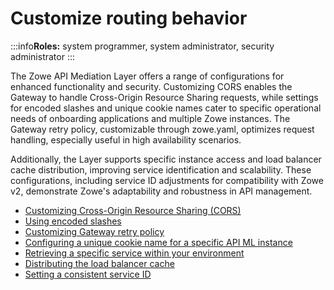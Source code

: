 # Customize routing behavior 

:::info**Roles:** system programmer, system administrator, security administrator
:::

The Zowe API Mediation Layer offers a range of configurations for enhanced functionality and security. Customizing CORS enables the Gateway to handle Cross-Origin Resource Sharing requests, while settings for encoded slashes and unique cookie names cater to specific operational needs of onboarding applications and multiple Zowe instances. The Gateway retry policy, customizable through zowe.yaml, optimizes request handling, especially useful in high availability scenarios.

Additionally, the Layer supports specific instance access and load balancer cache distribution, improving service identification and scalability. These configurations, including service ID adjustments for compatibility with Zowe v2, demonstrate Zowe's adaptability and robustness in API management.

- [Customizing Cross-Origin Resource Sharing (CORS)](./configuration-cors)
- [Using encoded slashes](./configuration-url-handling)
- [Customizing Gateway retry policy](./configuration-gateway-retry-policy)
- [Configuring a unique cookie name for a specific API ML instance](./configuration-unique-cookie-name-for-multiple-zowe-instances)
- [Retrieving a specific service within your environment](./configuration-access-specific-instance-of-service)
- [Distributing the load balancer cache](./configuration-distributed-load-balancer-cache)
- [Setting a consistent service ID](./configuration-set-consistent-service-id)